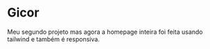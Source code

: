 # Gicor

Meu segundo projeto mas agora a homepage inteira foi feita usando tailwind e também é responsiva.
